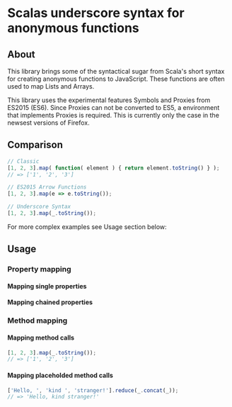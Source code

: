 # Scalas underscore syntax for anonymous functions

## About

This library brings some of the syntactical sugar from Scala's short syntax for creating anonymous functions to JavaScript. These functions are often used to map Lists and Arrays.

This library uses the experimental features Symbols and Proxies from ES2015 (ES6). Since Proxies can not be converted to ES5, a environment that implements Proxies is required. This is currently only the case in the newsest versions of Firefox. 

## Comparison

```javascript
// Classic
[1, 2, 3].map( function( element ) { return element.toString() } );
// => ['1', '2', '3']

// ES2015 Arrow Functions
[1, 2, 3].map(e => e.toString());

// Underscore Syntax
[1, 2, 3].map(_.toString());
```

For more complex examples see Usage section below:

## Usage

### Property mapping

#### Mapping single properties

#### Mapping chained properties

### Method mapping

#### Mapping method calls

```javascript
[1, 2, 3].map(_.toString());
// => ['1', '2', '3']
```

#### Mapping placeholded method calls

```javascript
['Hello, ', 'kind ', 'stranger!'].reduce(_.concat(_));
// => 'Hello, kind stranger!'
```
